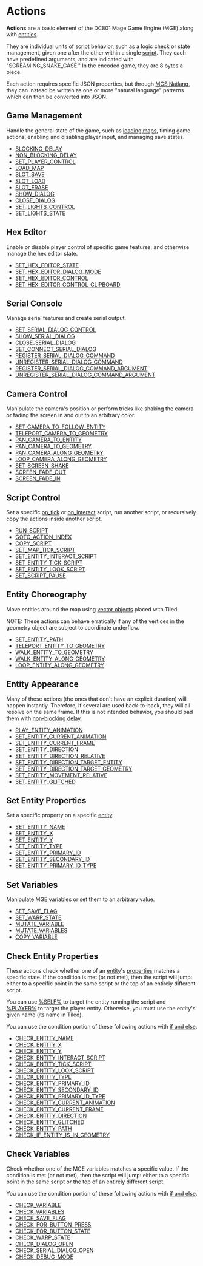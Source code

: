 # Actions

**Actions** are a basic element of the DC801 Mage Game Engine (MGE) along with [entities](../entities).

They are individual units of script behavior, such as a logic check or state management, given one after the other within a single [script](../scripts). They each have predefined arguments, and are indicated with "SCREAMING_SNAKE_CASE." In the encoded game, they are 8 bytes a piece.

Each action requires specific JSON properties, but through [MGS Natlang](../mgs/mgs_natlang), they can instead be written as one or more "natural language" patterns which can then be converted into JSON.

## Game Management

Handle the general state of the game, such as [loading maps](../maps/map_loads), timing game actions, enabling and disabling player input, and managing save states.

- [BLOCKING_DELAY](../actions/BLOCKING_DELAY)
- [NON_BLOCKING_DELAY](../actions/NON_BLOCKING_DELAY)
- [SET_PLAYER_CONTROL](../actions/SET_PLAYER_CONTROL)
- [LOAD_MAP](../actions/LOAD_MAP)
- [SLOT_SAVE](../actions/SLOT_SAVE)
- [SLOT_LOAD](../actions/SLOT_LOAD)
- [SLOT_ERASE](../actions/SLOT_ERASE)
- [SHOW_DIALOG](../actions/SHOW_DIALOG)
- [CLOSE_DIALOG](../actions/CLOSE_DIALOG)
- [SET_LIGHTS_CONTROL](../actions/SET_LIGHTS_CONTROL)
- [SET_LIGHTS_STATE](../actions/SET_LIGHTS_STATE)

## Hex Editor

Enable or disable player control of specific game features, and otherwise manage the hex editor state.

- [SET_HEX_EDITOR_STATE](../actions/SET_HEX_EDITOR_STATE)
- [SET_HEX_EDITOR_DIALOG_MODE](../actions/SET_HEX_EDITOR_DIALOG_MODE)
- [SET_HEX_EDITOR_CONTROL](../actions/SET_HEX_EDITOR_CONTROL)
- [SET_HEX_EDITOR_CONTROL_CLIPBOARD](../actions/SET_HEX_EDITOR_CONTROL_CLIPBOARD)

## Serial Console

Manage serial features and create serial output.

- [SET_SERIAL_DIALOG_CONTROL](../actions/SET_SERIAL_DIALOG_CONTROL)
- [SHOW_SERIAL_DIALOG](../actions/SHOW_SERIAL_DIALOG)
- [CLOSE_SERIAL_DIALOG](../actions/CLOSE_SERIAL_DIALOG)
- [SET_CONNECT_SERIAL_DIALOG](../actions/SET_CONNECT_SERIAL_DIALOG)
- [REGISTER_SERIAL_DIALOG_COMMAND](../actions/REGISTER_SERIAL_DIALOG_COMMAND)
- [UNREGISTER_SERIAL_DIALOG_COMMAND](../actions/UNREGISTER_SERIAL_DIALOG_COMMAND)
- [REGISTER_SERIAL_DIALOG_COMMAND_ARGUMENT](../actions/REGISTER_SERIAL_DIALOG_COMMAND_ARGUMENT)
- [UNREGISTER_SERIAL_DIALOG_COMMAND_ARGUMENT](../actions/UNREGISTER_SERIAL_DIALOG_COMMAND_ARGUMENT)

## Camera Control

Manipulate the camera's position or perform tricks like shaking the camera or fading the screen in and out to an arbitrary color.

- [SET_CAMERA_TO_FOLLOW_ENTITY](../actions/SET_CAMERA_TO_FOLLOW_ENTITY)
- [TELEPORT_CAMERA_TO_GEOMETRY](../actions/TELEPORT_CAMERA_TO_GEOMETRY)
- [PAN_CAMERA_TO_ENTITY](../actions/PAN_CAMERA_TO_ENTITY)
- [PAN_CAMERA_TO_GEOMETRY](../actions/PAN_CAMERA_TO_GEOMETRY)
- [PAN_CAMERA_ALONG_GEOMETRY](../actions/PAN_CAMERA_ALONG_GEOMETRY)
- [LOOP_CAMERA_ALONG_GEOMETRY](../actions/LOOP_CAMERA_ALONG_GEOMETRY)
- [SET_SCREEN_SHAKE](../actions/SET_SCREEN_SHAKE)
- [SCREEN_FADE_OUT](../actions/SCREEN_FADE_OUT)
- [SCREEN_FADE_IN](../actions/SCREEN_FADE_IN)

## Script Control

Set a specific [on_tick](../scripts/on_tick) or [on_interact](../scripts/on_interact) script, run another script, or recursively copy the actions inside another script.

- [RUN_SCRIPT](../actions/RUN_SCRIPT)
- [GOTO_ACTION_INDEX](../actions/GOTO_ACTION_INDEX)
- [COPY_SCRIPT](../actions/COPY_SCRIPT)
- [SET_MAP_TICK_SCRIPT](../actions/SET_MAP_TICK_SCRIPT)
- [SET_ENTITY_INTERACT_SCRIPT](../actions/SET_ENTITY_INTERACT_SCRIPT)
- [SET_ENTITY_TICK_SCRIPT](../actions/SET_ENTITY_TICK_SCRIPT)
- [SET_ENTITY_LOOK_SCRIPT](../actions/SET_ENTITY_LOOK_SCRIPT)
- [SET_SCRIPT_PAUSE](../actions/SET_SCRIPT_PAUSE)

## Entity Choreography

Move entities around the map using [vector objects](../maps/vector_objects) placed with Tiled.

NOTE: These actions can behave erratically if any of the vertices in the geometry object are subject to coordinate underflow.

- [SET_ENTITY_PATH](../actions/SET_ENTITY_PATH)
- [TELEPORT_ENTITY_TO_GEOMETRY](../actions/TELEPORT_ENTITY_TO_GEOMETRY)
- [WALK_ENTITY_TO_GEOMETRY](../actions/WALK_ENTITY_TO_GEOMETRY)
- [WALK_ENTITY_ALONG_GEOMETRY](../actions/WALK_ENTITY_ALONG_GEOMETRY)
- [LOOP_ENTITY_ALONG_GEOMETRY](../actions/LOOP_ENTITY_ALONG_GEOMETRY)

## Entity Appearance

Many of these actions (the ones that don't have an explicit duration) will happen instantly. Therefore, if several are used back-to-back, they will all resolve on the same frame. If this is not intended behavior, you should pad them with [non-blocking delay](../NON_BLOCKING_DELAY).

- [PLAY_ENTITY_ANIMATION](../actions/PLAY_ENTITY_ANIMATION)
- [SET_ENTITY_CURRENT_ANIMATION](../actions/SET_ENTITY_CURRENT_ANIMATION)
- [SET_ENTITY_CURRENT_FRAME](../actions/SET_ENTITY_CURRENT_FRAME)
- [SET_ENTITY_DIRECTION](../actions/SET_ENTITY_DIRECTION)
- [SET_ENTITY_DIRECTION_RELATIVE](../actions/SET_ENTITY_DIRECTION_RELATIVE)
- [SET_ENTITY_DIRECTION_TARGET_ENTITY](../actions/SET_ENTITY_DIRECTION_TARGET_ENTITY)
- [SET_ENTITY_DIRECTION_TARGET_GEOMETRY](../actions/SET_ENTITY_DIRECTION_TARGET_GEOMETRY)
- [SET_ENTITY_MOVEMENT_RELATIVE](../actions/SET_ENTITY_MOVEMENT_RELATIVE)
- [SET_ENTITY_GLITCHED](../actions/SET_ENTITY_GLITCHED)

## Set Entity Properties

Set a specific property on a specific [entity](../entities).

- [SET_ENTITY_NAME](../actions/SET_ENTITY_NAME)
- [SET_ENTITY_X](../actions/SET_ENTITY_X)
- [SET_ENTITY_Y](../actions/SET_ENTITY_Y)
- [SET_ENTITY_TYPE](../actions/SET_ENTITY_TYPE)
- [SET_ENTITY_PRIMARY_ID](../actions/SET_ENTITY_PRIMARY_ID)
- [SET_ENTITY_SECONDARY_ID](../actions/SET_ENTITY_SECONDARY_ID)
- [SET_ENTITY_PRIMARY_ID_TYPE](../actions/SET_ENTITY_PRIMARY_ID_TYPE)

## Set Variables

Manipulate MGE variables or set them to an arbitrary value.

- [SET_SAVE_FLAG](../actions/SET_SAVE_FLAG)
- [SET_WARP_STATE](../actions/SET_WARP_STATE)
- [MUTATE_VARIABLE](../actions/MUTATE_VARIABLE)
- [MUTATE_VARIABLES](../actions/MUTATE_VARIABLES)
- [COPY_VARIABLE](../actions/COPY_VARIABLE)

## Check Entity Properties

These actions check whether one of an [entity](../entities)'s [properties](../entities/entity_properties) matches a specific state. If the condition is met (or not met), then the script will jump: either to a specific point in the same script or the top of an entirely different script.

You can use [%SELF%](../entities/SELF) to target the entity running the script and [%PLAYER%](../entities/PLAYER) to target the player entity. Otherwise, you must use the entity's given name (its name in Tiled).

You can use the condition portion of these following actions with [if and else](../mgs/advanced_syntax/if_and_else).

- [CHECK_ENTITY_NAME](../actions/CHECK_ENTITY_NAME)
- [CHECK_ENTITY_X](../actions/CHECK_ENTITY_X)
- [CHECK_ENTITY_Y](../actions/CHECK_ENTITY_Y)
- [CHECK_ENTITY_INTERACT_SCRIPT](../actions/CHECK_ENTITY_INTERACT_SCRIPT)
- [CHECK_ENTITY_TICK_SCRIPT](../actions/CHECK_ENTITY_TICK_SCRIPT)
- [CHECK_ENTITY_LOOK_SCRIPT](../actions/CHECK_ENTITY_LOOK_SCRIPT)
- [CHECK_ENTITY_TYPE](../actions/CHECK_ENTITY_TYPE)
- [CHECK_ENTITY_PRIMARY_ID](../actions/CHECK_ENTITY_PRIMARY_ID)
- [CHECK_ENTITY_SECONDARY_ID](../actions/CHECK_ENTITY_SECONDARY_ID)
- [CHECK_ENTITY_PRIMARY_ID_TYPE](../actions/CHECK_ENTITY_PRIMARY_ID_TYPE)
- [CHECK_ENTITY_CURRENT_ANIMATION](../actions/CHECK_ENTITY_CURRENT_ANIMATION)
- [CHECK_ENTITY_CURRENT_FRAME](../actions/CHECK_ENTITY_CURRENT_FRAME)
- [CHECK_ENTITY_DIRECTION](../actions/CHECK_ENTITY_DIRECTION)
- [CHECK_ENTITY_GLITCHED](../actions/CHECK_ENTITY_GLITCHED)
- [CHECK_ENTITY_PATH](../actions/CHECK_ENTITY_PATH)
- [CHECK_IF_ENTITY_IS_IN_GEOMETRY](../actions/CHECK_IF_ENTITY_IS_IN_GEOMETRY)

## Check Variables

Check whether one of the MGE variables matches a specific value. If the condition is met (or not met), then the script will jump: either to a specific point in the same script or the top of an entirely different script.

You can use the condition portion of these following actions with [if and else](../mgs/advanced_syntax/if_and_else).

- [CHECK_VARIABLE](../actions/CHECK_VARIABLE)
- [CHECK_VARIABLES](../actions/CHECK_VARIABLES)
- [CHECK_SAVE_FLAG](../actions/CHECK_SAVE_FLAG)
- [CHECK_FOR_BUTTON_PRESS](../actions/CHECK_FOR_BUTTON_PRESS)
- [CHECK_FOR_BUTTON_STATE](../actions/CHECK_FOR_BUTTON_STATE)
- [CHECK_WARP_STATE](../actions/CHECK_WARP_STATE)
- [CHECK_DIALOG_OPEN](../actions/CHECK_DIALOG_OPEN)
- [CHECK_SERIAL_DIALOG_OPEN](../actions/CHECK_SERIAL_DIALOG_OPEN)
- [CHECK_DEBUG_MODE](../actions/CHECK_DEBUG_MODE)
